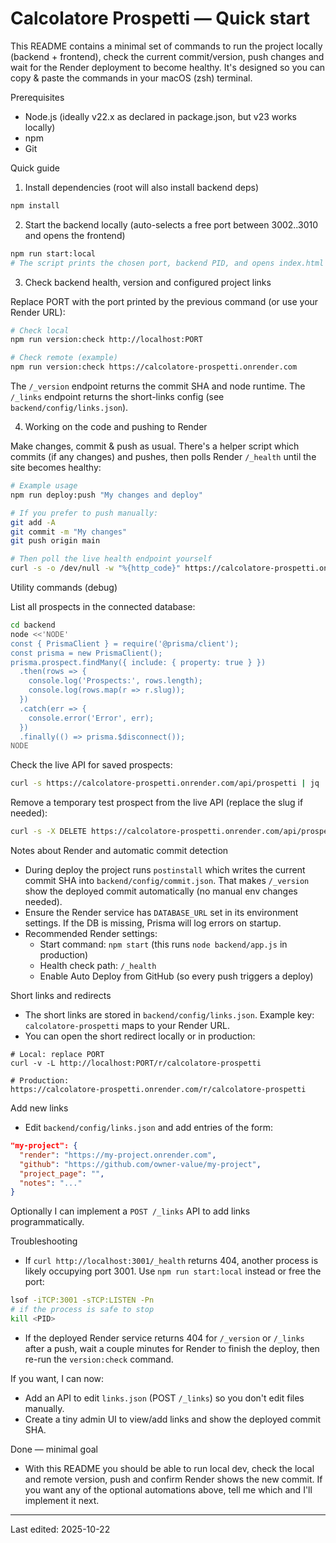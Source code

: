 # Calcolatore Prospetti — Quick start

This README contains a minimal set of commands to run the project locally (backend + frontend), check the current commit/version, push changes and wait for the Render deployment to become healthy. It's designed so you can copy & paste the commands in your macOS (zsh) terminal.

Prerequisites
- Node.js (ideally v22.x as declared in package.json, but v23 works locally)
- npm
- Git

Quick guide

1) Install dependencies (root will also install backend deps)

```bash
npm install
```

2) Start the backend locally (auto-selects a free port between 3002..3010 and opens the frontend)

```bash
npm run start:local
# The script prints the chosen port, backend PID, and opens index.html pointing at the chosen API.
```

3) Check backend health, version and configured project links

Replace PORT with the port printed by the previous command (or use your Render URL):

```bash
# Check local
npm run version:check http://localhost:PORT

# Check remote (example)
npm run version:check https://calcolatore-prospetti.onrender.com
```

The `/_version` endpoint returns the commit SHA and node runtime. The `/_links` endpoint returns the short-links config (see `backend/config/links.json`).

4) Working on the code and pushing to Render

Make changes, commit & push as usual. There's a helper script which commits (if any changes) and pushes, then polls Render `/_health` until the site becomes healthy:

```bash
# Example usage
npm run deploy:push "My changes and deploy"

# If you prefer to push manually:
git add -A
git commit -m "My changes"
git push origin main

# Then poll the live health endpoint yourself
curl -s -o /dev/null -w "%{http_code}" https://calcolatore-prospetti.onrender.com/_health
```

Utility commands (debug)

List all prospects in the connected database:

```bash
cd backend
node <<'NODE'
const { PrismaClient } = require('@prisma/client');
const prisma = new PrismaClient();
prisma.prospect.findMany({ include: { property: true } })
  .then(rows => {
    console.log('Prospects:', rows.length);
    console.log(rows.map(r => r.slug));
  })
  .catch(err => {
    console.error('Error', err);
  })
  .finally(() => prisma.$disconnect());
NODE
```

Check the live API for saved prospects:

```bash
curl -s https://calcolatore-prospetti.onrender.com/api/prospetti | jq
```

Remove a temporary test prospect from the live API (replace the slug if needed):

```bash
curl -s -X DELETE https://calcolatore-prospetti.onrender.com/api/prospetti/test-salvataggio | jq
```

Notes about Render and automatic commit detection
- During deploy the project runs `postinstall` which writes the current commit SHA into `backend/config/commit.json`. That makes `/_version` show the deployed commit automatically (no manual env changes needed).
- Ensure the Render service has `DATABASE_URL` set in its environment settings. If the DB is missing, Prisma will log errors on startup.
- Recommended Render settings:
  - Start command: `npm start` (this runs `node backend/app.js` in production)
  - Health check path: `/_health`
  - Enable Auto Deploy from GitHub (so every push triggers a deploy)

Short links and redirects
- The short links are stored in `backend/config/links.json`. Example key: `calcolatore-prospetti` maps to your Render URL.
- You can open the short redirect locally or in production:

```
# Local: replace PORT
curl -v -L http://localhost:PORT/r/calcolatore-prospetti

# Production:
https://calcolatore-prospetti.onrender.com/r/calcolatore-prospetti
```

Add new links
- Edit `backend/config/links.json` and add entries of the form:

```json
"my-project": {
  "render": "https://my-project.onrender.com",
  "github": "https://github.com/owner-value/my-project",
  "project_page": "",
  "notes": "..."
}
```

Optionally I can implement a `POST /_links` API to add links programmatically.

Troubleshooting
- If `curl http://localhost:3001/_health` returns 404, another process is likely occupying port 3001. Use `npm run start:local` instead or free the port:

```bash
lsof -iTCP:3001 -sTCP:LISTEN -Pn
# if the process is safe to stop
kill <PID>
```

- If the deployed Render service returns 404 for `/_version` or `/_links` after a push, wait a couple minutes for Render to finish the deploy, then re-run the `version:check` command.

If you want, I can now:
- Add an API to edit `links.json` (POST `/_links`) so you don't edit files manually.
- Create a tiny admin UI to view/add links and show the deployed commit SHA.

Done — minimal goal
- With this README you should be able to run local dev, check the local and remote version, push and confirm Render shows the new commit. If you want any of the optional automations above, tell me which and I'll implement it next.

---
Last edited: 2025-10-22
